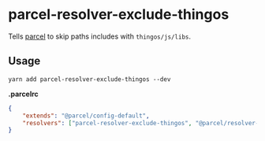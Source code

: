 # parcel-resolver-exclude-thingos

Tells [parcel](https://github.com/parcel-bundler/parcel) to skip paths includes with `thingos/js/libs`.

## Usage

```
yarn add parcel-resolver-exclude-thingos --dev
```

**.parcelrc**

```json
{
	"extends": "@parcel/config-default",
	"resolvers": ["parcel-resolver-exclude-thingos", "@parcel/resolver-default"]
}
```

